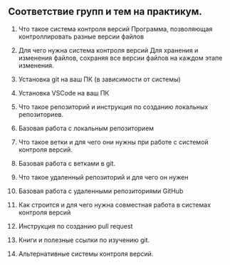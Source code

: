 ## Соответствие групп и тем на практикум.

1. Что такое система контроля версий
Программа, позволяющая контроллировать разные версии файлов

2. Для чего нужна система контроля версий
Для хранения и изменения файлов, сохраняя все версии файлов на каждом этапе изменения.

3. Установка git на ваш ПК (в зависимости от системы)

4. Установка VSCode на ваш ПК
5. Что такое репозиторий и инструкция по созданию локальных репозиториев.
6. Базовая работа с локальным репозиторием
7. Что такое ветки и для чего они нужны при работе с системой контроля версий.
8. Базовая работа с ветками в git.
9. Что такое удаленный репозиторий и для чего он нужен
10. Базовая работа с удаленными репозиториями GitHub
11. Как строится и для чего нужна совместная работа в системах контроля версий
12. Инструкция по созданию pull request
13. Книги и полезные ссылки по изучению git.
14. Альтернативные системы контроля версий.

